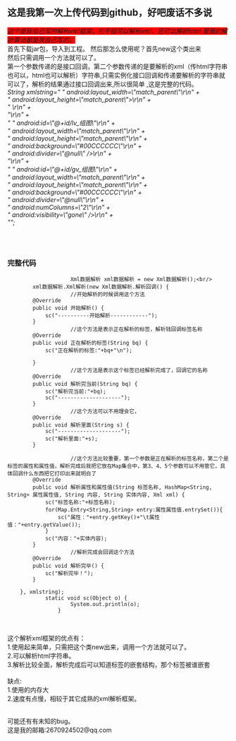 
<h2>这是我第一次上传代码到github，好吧废话不多说</h2>
<i style="background:red">这个是我自己写的解析xml框架，它不但可以解析xml，还可以解析html,里面的解析算法都是我自己写的，</i>
<br/>首先下载jar包，导入到工程。
然后那怎么使用呢？首先new这个类出来<br/>
然后只需调用一个方法就可以了。<br/>
第一个参数传递的是接口回调，第二个参数传递的是要解析的xml（传html字符串也可以，html也可以解析）字符串,只需实例化接口回调和传递要解析的字符串就可以了，解析的结果通过接口回调出来,所以很简单
,这是完整的代码。
<br/>
<i> 
  String xmlstring="<FrameLayout xmlns:android=\"http://schemas.android.com/apk/res/android\"\r\n" + <br/>	
    			"    android:layout_width=\"match_parent\"\r\n" + <br/>	
    			"    android:layout_height=\"match_parent\">\r\n" + <br/>	
    			"    <!--android:divider=\"@null\"去掉分隔线-->\r\n" + <br/>	
    			"\r\n" + <br/>	
    			"    <ListView\r\n" + <br/>	
    			"        android:id=\"@+id/lv_组图\"\r\n" + <br/>	
    			"        android:layout_width=\"match_parent\"\r\n" + <br/>	
    			"        android:layout_height=\"match_parent\"\r\n" + <br/>	
    			"        android:background=\"#00CCCCCC\"\r\n" + <br/>	
    			"        android:divider=\"@null\" />\r\n" + <br/>	
    			"\r\n" + <br/>	
    			"    <GridView\r\n" + <br/>	
    			"        android:id=\"@+id/gv_组图\"\r\n" + <br/>	
    			"        android:layout_width=\"match_parent\"\r\n" + <br/>	
    			"        android:layout_height=\"match_parent\"\r\n" + <br/>	
    			"        android:background=\"#00CCCCCC\"\r\n" + <br/>	
    			"        android:divider=\"@null\"\r\n" + <br/>	
    			"        android:numColumns=\"2\"\r\n" + <br/>	
    			"        android:visibility=\"gone\" />\r\n" + <br/>	
    			"</FrameLayout>";<br/>	</i>   
        
<br/><br/>			
<h3 color="red">完整代码</h3>


                        Xml数据解析 xml数据解析 = new Xml数据解析();<br/>
			xml数据解析.Xml解析(new Xml数据解析.解析回调() {
                        //开始解析的时候调用这个方法
			@Override
			public void 开始解析() {
				sc("----------开始解析------------");
			}
                        //这个方法是表示正在解析的标签，解析钱回调标签名称
			@Override
			public void 正在解析的标签(String bq) {
				sc("正在解析的标签:"+bq+"\n");
				
			}
                        //这个方法是表示这个标签已经解析完成了，回调它的名称
			@Override
			public void 解析完当前(String bq) {
				sc("解析完当前:"+bq);
				sc("--------------------");
			}
                        //这个方法可以不用理会它，
			@Override
			public void 解析里面(String s) {
				sc("--------------------");
				sc("解析里面:"+s);
			}

                        //这个方法比较重要，第一个参数是正在解析的标签名称，第二个是标签的属性和属性值，解析完成后我把它放在Map集合中，第3、4、5个参数可以不用管它，具体回调什么东西把它打印出来就明白了
			@Override
			public void 解析属性和属性值(String 标签名称, HashMap<String, String> 属性属性值, String 内容, String 实体内容, Xml xml) {
				sc("标签名称:"+标签名称);
                for(Map.Entry<String,String> entry:属性属性值.entrySet()){
                    sc("属性："+entry.getKey()+"\t属性值："+entry.getValue());
                }
                sc("内容："+实体内容);
			}
                        //解析完成会回调这个方法
			@Override
			public void 解析完毕() {
				sc("解析完毕！");
			}
        	
        }, xmlstring);
                static void sc(Object o) {
                        System.out.println(o);
                    }

<br/>

这个解析xml框架的优点有：<br/>
1.使用起来简单，只需把这个类new出来，调用一个方法就可以了。<br/>
2.可以解析html字符串。<br/>
3.解析比较全面，解析完成后可以知道标签的嵌套结构，那个标签被谁嵌套<br/>
<br/>
缺点:<br/>
1.使用的内存大<br/>
2.速度有点慢，相较于其它成熟的xml解析框架。<br/>

<br/>
可能还有有未知的bug。<br/>
这是我的邮箱:2670924502@qq.com

